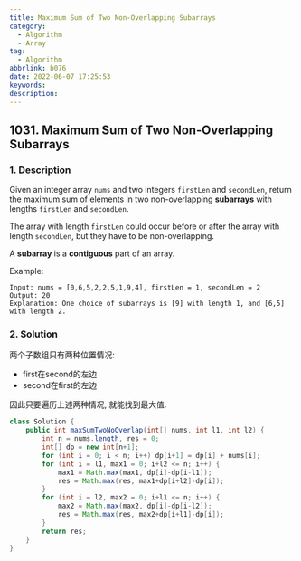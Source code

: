 ```yaml
---
title: Maximum Sum of Two Non-Overlapping Subarrays
category:
  - Algorithm
  - Array
tag:
  - Algorithm
abbrlink: b076
date: 2022-06-07 17:25:53
keywords:
description:
---
```


## 1031. Maximum Sum of Two Non-Overlapping Subarrays
### 1. Description
Given an integer array `nums` and two integers `firstLen` and `secondLen`, return the maximum sum of elements in two non-overlapping **subarrays** with lengths `firstLen` and `secondLen`.

The array with length `firstLen` could occur before or after the array with length `secondLen`, but they have to be non-overlapping.

A **subarray** is a **contiguous** part of an array.

Example:
```
Input: nums = [0,6,5,2,2,5,1,9,4], firstLen = 1, secondLen = 2
Output: 20
Explanation: One choice of subarrays is [9] with length 1, and [6,5] with length 2.
```

### 2. Solution
两个子数组只有两种位置情况:
* first在second的左边
* second在first的左边

因此只要遍历上述两种情况, 就能找到最大值.
```java
class Solution {
    public int maxSumTwoNoOverlap(int[] nums, int l1, int l2) {
        int n = nums.length, res = 0;
        int[] dp = new int[n+1];
        for (int i = 0; i < n; i++) dp[i+1] = dp[i] + nums[i];
        for (int i = l1, max1 = 0; i+l2 <= n; i++) {
            max1 = Math.max(max1, dp[i]-dp[i-l1]);
            res = Math.max(res, max1+dp[i+l2]-dp[i]);
        }
        for (int i = l2, max2 = 0; i+l1 <= n; i++) {
            max2 = Math.max(max2, dp[i]-dp[i-l2]);
            res = Math.max(res, max2+dp[i+l1]-dp[i]);
        }
        return res;
    }
}
```
